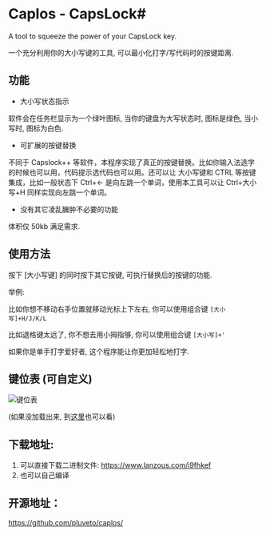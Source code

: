 # Caplos - CapsLock#

A tool to squeeze the power of your CapsLock key.

一个充分利用你的大小写键的工具, 可以最小化打字/写代码时的按键距离.

## 功能

* 大小写状态指示

软件会在任务栏显示为一个绿叶图标, 当你的键盘为大写状态时, 图标是绿色, 当小写时, 图标为白色.

* 可扩展的按键替换

不同于 Capslock++ 等软件，本程序实现了真正的按键替换。比如你输入法选字的时候也可以用，代码提示选代码也可以用。还可以让 大小写键和 CTRL 等按键集成，比如一般状态下 Ctrl+← 是向左跳一个单词，使用本工具可以让 Ctrl+大小写+H 同样实现向左跳一个单词。

* 没有其它凌乱臃肿不必要的功能

体积仅 50kb 满足需求.

## 使用方法

按下 \[大小写键\] 的同时按下其它按键, 可执行替换后的按键的功能.

举例:

比如你想不移动右手位置就移动光标上下左右, 你可以使用组合键 `[大小写]+H/J/K/L`

比如退格键太远了, 你不想去用小拇指够, 你可以使用组合键 `[大小写]+'`

如果你是单手打字爱好者, 这个程序能让你更加轻松地打字.

## 键位表 (可自定义)

![键位表](https://pluvet-1251765364.cos.ap-chengdu.myqcloud.com/CDN/2019/07/27/1564216524.png)

(如果没加载出来, 到[这里](https://www.pluvet.com/archives/calos.html)也可以看)

## 下载地址:

1. 可以直接下载二进制文件: https://www.lanzous.com/i9fhkef
2. 也可以自己编译

## 开源地址：

https://github.com/pluveto/caplos/

